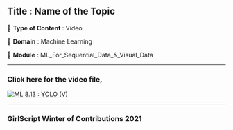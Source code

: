 ## Title : Name of the Topic
🔴 **Type of Content** : Video

🔴 **Domain** : Machine Learning

🔴 **Module** : ML_For_Sequential_Data_&_Visual_Data

*********************************************************************

### Click here for the video file,

[![ML 8.13 : YOLO (V)](https://github.com/srini047/winter-of-contributing/blob/Machine_Learning/Machine_Learning/ML_For_Sequential_Data_%26_Visual_Data/Assets/YOLO.png)](https://drive.google.com/file/d/1MkFkb-v33n-EQJFubiwUW6poeeoMNJm7/view?usp=sharing "YOLO_Video")
*********************************************************************

### GirlScript Winter of Contributions 2021
